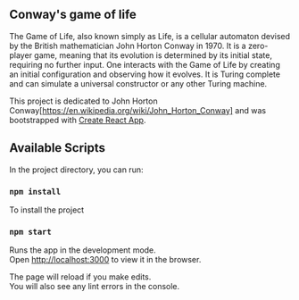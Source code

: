 ## Conway's game of life

The Game of Life, also known simply as Life, is a cellular automaton devised by the British mathematician John Horton Conway in 1970. It is a zero-player game, meaning that its evolution is determined by its initial state, requiring no further input. One interacts with the Game of Life by creating an initial configuration and observing how it evolves. It is Turing complete and can simulate a universal constructor or any other Turing machine. <br/>

This project is dedicated to John Horton Conway[https://en.wikipedia.org/wiki/John_Horton_Conway] and was bootstrapped with [Create React App](https://github.com/facebook/create-react-app).

## Available Scripts

In the project directory, you can run:

### `npm install`

To install the project

### `npm start`

Runs the app in the development mode.<br />
Open [http://localhost:3000](http://localhost:3000) to view it in the browser.

The page will reload if you make edits.<br />
You will also see any lint errors in the console.
